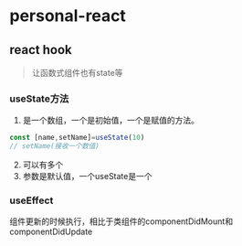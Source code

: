 # personal-react
## react hook
> 让函数式组件也有state等
### useState方法
1. 是一个数组，一个是初始值，一个是赋值的方法。
```javascript
const [name,setName]=useState(10)
// setName(接收一个数值)
```
2. 可以有多个
3. 参数是默认值，一个useState是一个

### useEffect
组件更新的时候执行，相比于类组件的componentDidMount和componentDidUpdate
